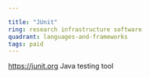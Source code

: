 ```yaml
---

title: "JUnit"
ring: research infrastructure software
quadrant: languages-and-frameworks
tags: paid
---
```

https://junit.org
Java testing tool
